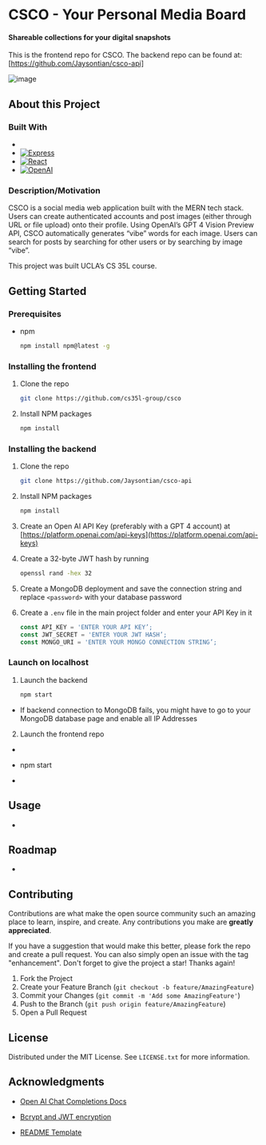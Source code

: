# CSCO - Your Personal Media Board
#### Shareable collections for your digital snapshots

This is the frontend repo for CSCO. The backend repo can be found at: [https://github.com/Jaysontian/csco-api]

![image](https://github.com/cs35l-group/csco/assets/48577877/0e331320-2500-47f1-89ce-c9b929533168)

## About this Project
### Built With
- 
- [![Express][Express.js]][Express-url]
- [![React][React.js]][React-url]
- [![OpenAI][OpenAI]][OpenAI-url]

  
### Description/Motivation
CSCO is a social media web application built with the MERN tech stack. Users can create authenticated accounts and post images (either through URL or file upload) onto their profile. Using OpenAI’s GPT 4 Vision Preview API, CSCO automatically generates “vibe” words for each image. Users can search for posts by searching for other users or by searching by image “vibe”.

This project was built UCLA’s CS 35L course.


## Getting Started
### Prerequisites
* npm
  ```sh
  npm install npm@latest -g
  ```
### Installing the frontend 
1. Clone the repo
   ```sh
   git clone https://github.com/cs35l-group/csco
   ```
2. Install NPM packages
   ```sh
   npm install
   ```

### Installing the backend
1. Clone the repo
   ```sh
   git clone https://github.com/Jaysontian/csco-api
   ```
2. Install NPM packages
   ```sh
   npm install
   ```
3. Create an Open AI API Key (preferably with a GPT 4 account) at [https://platform.openai.com/api-keys](https://platform.openai.com/api-keys) 
4. Create a 32-byte JWT hash by running 
	```sh
	openssl rand -hex 32 
	```
5. Create a MongoDB deployment and save the connection string and replace `<password>` with your database password

6. Create a `.env` file in the main project folder and enter your API Key in it
   ```js
   const API_KEY = 'ENTER YOUR API KEY’;
   const JWT_SECRET = 'ENTER YOUR JWT HASH’;
   const MONGO_URI = 'ENTER YOUR MONGO CONNECTION STRING’; 
   ```
### Launch on localhost

1. Launch the backend
   ```sh
   npm start
   ```
- If backend connection to MongoDB fails, you might have to go to your MongoDB database page and enable all IP Addresses

2. Launch the frontend repo
-    ```sh
-    npm start
-    ```

<!-- USAGE EXAMPLES -->
## Usage
- 

<!-- ROADMAP -->
## Roadmap
- 

<!-- CONTRIBUTING -->
## Contributing
Contributions are what make the open source community such an amazing place to learn, inspire, and create. Any contributions you make are **greatly appreciated**.

If you have a suggestion that would make this better, please fork the repo and create a pull request. You can also simply open an issue with the tag "enhancement".
Don't forget to give the project a star! Thanks again!

1. Fork the Project
2. Create your Feature Branch (`git checkout -b feature/AmazingFeature`)
3. Commit your Changes (`git commit -m 'Add some AmazingFeature'`)
4. Push to the Branch (`git push origin feature/AmazingFeature`)
5. Open a Pull Request

<!-- LICENSE -->
## License
Distributed under the MIT License. See `LICENSE.txt` for more information.


<!-- ACKNOWLEDGMENTS -->
## Acknowledgments
* [Open AI Chat Completions Docs](https://platform.openai.com/docs/guides/text-generation)
- [Bcrypt and JWT encryption](https://dev.to/eidorianavi/authentication-and-jwt-in-node-js-4i13)
* [README Template](https://github.com/othneildrew/Best-README-Template)
   
[OpenAI]: https://img.shields.io/badge/OpenAI-412991.svg?style=for-the-badge&logo=OpenAI&logoColor=white
[OpenAI-url]: https://platform.openai.com/docs/guides/text-generation
[Express.js]: https://img.shields.io/badge/Express.js-404D59?style=for-the-badge
[Express-url]: https://expressjs.org/
[React.js]: https://img.shields.io/badge/React-20232A?style=for-the-badge&logo=react&logoColor=61DAFB
[React-url]: https://reactjs.org/

